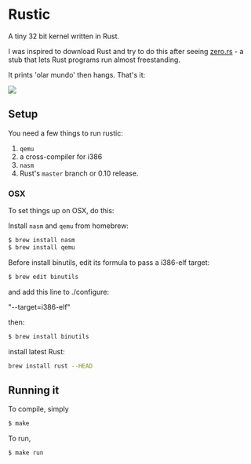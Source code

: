 # Rustic

A tiny 32 bit kernel written in Rust.

I was inspired to download Rust and try to do this after seeing [zero.rs](https://github.com/pcwalton/zero.rs) - a stub that lets Rust programs run almost freestanding.

It prints 'olar mundo' then hangs. That's it:

![](http://f.cl.ly/items/2U2g0i111J3O0E0C1G25/Screen%20Shot%202014-04-07%20at%209.22.52%20PM.png)

## Setup

You need a few things to run rustic:

1. `qemu`
2. a cross-compiler for i386
3. `nasm`
4. Rust's `master` branch or 0.10 release.

### OSX

To set things up on OSX, do this:

Install `nasm` and `qemu` from homebrew:

```bash
$ brew install nasm
$ brew install qemu
```

Before install binutils, edit its formula to pass a i386-elf target:

```bash
$ brew edit binutils
```

and add this line to ./configure: 

"--target=i386-elf"

then:

```bash
$ brew install binutils
```

install latest Rust:

```bash
brew install rust --HEAD
```

## Running it

To compile, simply

```bash
$ make
```

To run,

```bash
$ make run
```

